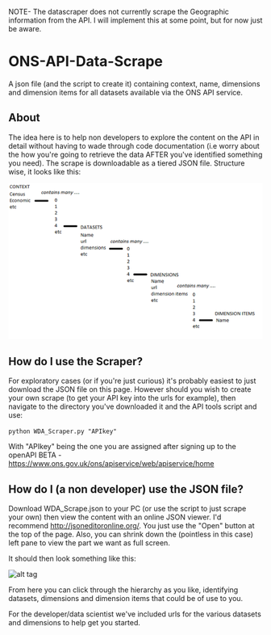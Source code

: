 NOTE- The datascraper does not currently scrape the Geographic information from the API. I will implement this at some point, but for now just be aware.

# ONS-API-Data-Scrape

A json file (and the script to create it) containing context, name, dimensions and dimension items for all datasets available via the ONS API service.


## About
The idea here is to help non developers to explore the content on the API in detail without having to wade through code documentation (i.e worry about the how you're going to retrieve the data AFTER you've identified something you need).
The scrape is downloadable as a tiered JSON file. Structure wise, it looks like this:

![alt tag](/documentation_images/hierarchy.png)

## How do I use the Scraper?
For exploratory cases (or if you're just curious) it's probably easiest to just download the JSON file on this page. However should you wish to create your own scrape (to get your API key into the urls for example), then navigate to the directory you've downloaded it and the API tools script and use:

```python WDA_Scraper.py "APIkey"```

With "APIkey" being the one you are assigned after signing up to the openAPI BETA - https://www.ons.gov.uk/ons/apiservice/web/apiservice/home


## How do I (a non developer) use the JSON file?
Download WDA_Scrape.json to your PC (or use the script to  just scrape your own)
then view the content with an online JSON viewer. I'd recommend http://jsoneditoronline.org/. You just use the "Open" button at the top of the page. Also, you can shrink down the (pointless in this case) left pane to view the part we want as full screen.

It should then look something like this:

![alt tag](/documentation_images/screenshot.png)

From here you can click through the hierarchy as you like, identifying datasets, dimensions and dimension items that could be of use to you.

For the developer/data scientist we've included urls for the various datasets and dimensions to help get you started.

